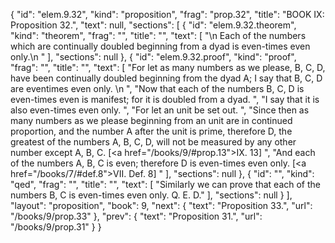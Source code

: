 {
  "id": "elem.9.32",
  "kind": "proposition",
  "frag": "prop.32",
  "title": "BOOK IX: Proposition 32.",
  "text": null,
  "sections": [
    {
      "id": "elem.9.32.theorem",
      "kind": "theorem",
      "frag": "",
      "title": "",
      "text": [
        "\n       Each of the numbers which are continually doubled beginning from a dyad is even-times even only.\n      "
      ],
      "sections": null
    },
    {
      "id": "elem.9.32.proof",
      "kind": "proof",
      "frag": "",
      "title": "",
      "text": [
        "For let as many numbers as we please, B, C, D, have been continually doubled beginning from the dyad A; I say that B, C, D are eventimes even only. \n      ",
        "Now that each of the numbers B, C, D is even-times even is manifest; for it is doubled from a dyad. ",
        "I say that it is also even-times even only. ",
        "For let an unit be set out. ",
        "Since then as many numbers as we please beginning from an unit are in continued proportion, and the number A after the unit is prime, therefore D, the greatest of the numbers A, B, C, D, will not be measured by any other number except A, B, C. [<a href=\"/books/9/#prop.13\">IX. 13</a>] ",
        "And each of the numbers A, B, C is even; therefore D is even-times even only. [<a href=\"/books/7/#def.8\">VII. Def. 8</a>] "
      ],
      "sections": null
    },
    {
      "id": "",
      "kind": "qed",
      "frag": "",
      "title": "",
      "text": [
        "Similarly we can prove that each of the numbers B, C is even-times even only. Q. E. D."
      ],
      "sections": null
    }
  ],
  "layout": "proposition",
  "book": 9,
  "next": {
    "text": "Proposition 33.",
    "url": "/books/9/prop.33"
  },
  "prev": {
    "text": "Proposition 31.",
    "url": "/books/9/prop.31"
  }
}

